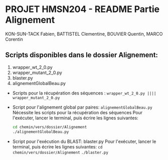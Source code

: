 # PROJET HMSN204 - README Partie Alignement
KON-SUN-TACK Fabien, BATTISTEL Clementine, BOUVIER Quentin, MARCO Corentin

## Scripts disponibles dans le dossier Alignement:
1. wrapper_wt_2_0.py
1. wrapper_mutant_2_0.py
1. blaster.py
1. alignementGlobalBeau.py

- Scripts pour la récupération des séquences : ```wrapper_wt_2_0.py |||| wrapper_mutant_2_0.py```


- Script pour l'alignement global par paires: ```alignementGlobalBeau.py```
	Nécessite les scripts pour la récupération des séquences
	Pour l'exécuter, lancer le terminal, puis écrire les lignes suivantes:
	```bash
	cd chemin/vers/dossier/Alignement
	./alignementGlobalBeau.py
	```

- Script pour l'exécution du BLAST: blaster.py
	Pour l'exécuter, lancer le terminal, puis écrire les lignes suivantes:
	```cd chemin/vers/dossier/Alignement```
	```./blaster.py```
